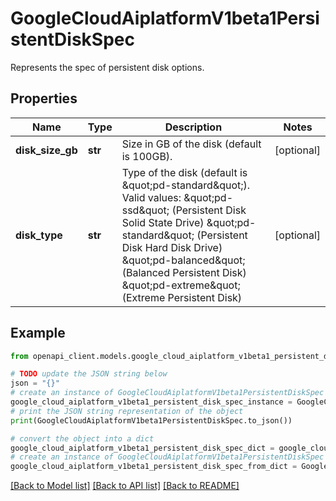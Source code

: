 # GoogleCloudAiplatformV1beta1PersistentDiskSpec

Represents the spec of persistent disk options.

## Properties

Name | Type | Description | Notes
------------ | ------------- | ------------- | -------------
**disk_size_gb** | **str** | Size in GB of the disk (default is 100GB). | [optional] 
**disk_type** | **str** | Type of the disk (default is \&quot;pd-standard\&quot;). Valid values: \&quot;pd-ssd\&quot; (Persistent Disk Solid State Drive) \&quot;pd-standard\&quot; (Persistent Disk Hard Disk Drive) \&quot;pd-balanced\&quot; (Balanced Persistent Disk) \&quot;pd-extreme\&quot; (Extreme Persistent Disk) | [optional] 

## Example

```python
from openapi_client.models.google_cloud_aiplatform_v1beta1_persistent_disk_spec import GoogleCloudAiplatformV1beta1PersistentDiskSpec

# TODO update the JSON string below
json = "{}"
# create an instance of GoogleCloudAiplatformV1beta1PersistentDiskSpec from a JSON string
google_cloud_aiplatform_v1beta1_persistent_disk_spec_instance = GoogleCloudAiplatformV1beta1PersistentDiskSpec.from_json(json)
# print the JSON string representation of the object
print(GoogleCloudAiplatformV1beta1PersistentDiskSpec.to_json())

# convert the object into a dict
google_cloud_aiplatform_v1beta1_persistent_disk_spec_dict = google_cloud_aiplatform_v1beta1_persistent_disk_spec_instance.to_dict()
# create an instance of GoogleCloudAiplatformV1beta1PersistentDiskSpec from a dict
google_cloud_aiplatform_v1beta1_persistent_disk_spec_from_dict = GoogleCloudAiplatformV1beta1PersistentDiskSpec.from_dict(google_cloud_aiplatform_v1beta1_persistent_disk_spec_dict)
```
[[Back to Model list]](../README.md#documentation-for-models) [[Back to API list]](../README.md#documentation-for-api-endpoints) [[Back to README]](../README.md)


